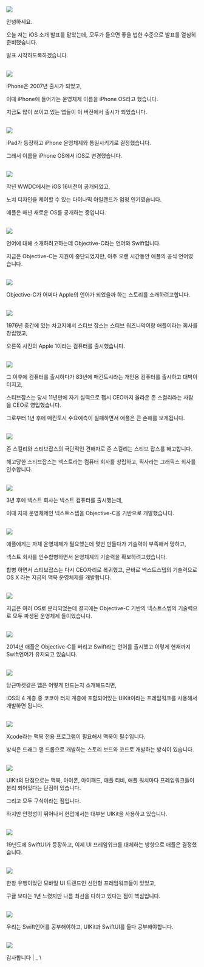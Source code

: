 <img src="img/슬라이드1.png">

안녕하세요. 

오늘 저는 iOS 소개 발표를 맡았는데, 모두가 들으면 좋을 법한 수준으로 발표를 열심히 준비했습니다. 

발표 시작하도록하겠습니다.

<br>

<img src="img/슬라이드3.png">

iPhone은 2007년 출시가 되었고, 

이때 iPhone에 들어가는 운영체제 이름을 iPhone OS라고 했습니다. 

지금도 많이 쓰이고 있는 앱들이 이 버전에서 출시가 되었습니다.

<br>

<img src="img/슬라이드4.png">

iPad가 등장하고 iPhone 운영체제와 통일시키기로 결정했습니다.

그래서 이름을 iPhone OS에서 iOS로 변경했습니다.

<br>

<img src="img/슬라이드5.png">

작년 WWDC에서는 iOS 16버전이 공개되었고, 

노치 디자인을 제어할 수 있는 다이나믹 아일랜드가 엄청 인기였습니다. 

애플은 매년 새로운 OS를 공개하는 중입니다.

<br>

<img src="img/슬라이드6.png">

언어에 대해 소개하려고하는데 Objective-C라는 언어와 Swift입니다. 

지금은 Objective-C는 지원이 중단되었지만, 아주 오랜 시간동안 애플의 공식 언어였습니다.

<br>

<img src="img/슬라이드7.png">

Objective-C가 어쩌다 Apple의 언어가 되었을까 하는 스토리를 소개하려고합니다.

<br>

<img src="img/슬라이드8.png">

1976년 중간에 있는 차고지에서 스티브 잡스는 스티브 워즈니악이랑 애플이라는 회사를 창립했고, 

오른쪽 사진의 Apple 1이라는 컴퓨터를 출시했습니다.

<br>

<img src="img/슬라이드9.png">

그 이후에 컴퓨터를 출시하다가 83년에 매킨토시라는 개인용 컴퓨터를 출시하고 대박이 터지고, 

스티브잡스는 당시 11년만에 자기 실력으로 펩시 CEO까지 올라온 존 스컬리라는 사람을 CEO로 영입했습니다. 

그로부터 1년 후에 매킨토시 수요예측이 실패하면서 애플은 큰 손해를 보게됩니다.

<br>

<img src="img/슬라이드10.png">

존 스컬리와 스티브잡스의 극단적인 견해차로 존 스컬리는 스티브 잡스를 해고합니다. 

해고당한 스티브잡스는 넥스트라는 컴퓨터 회사를 창립하고, 픽사라는 그래픽스 회사를 인수합니다.

<br>

<img src="img/슬라이드11.png">

3년 후에 넥스트 회사는 넥스트 컴퓨터를 출시했는데, 

이때 자체 운영체제인 넥스트스텝을 Objective-C을 기반으로 개발했습니다.

<br>

<img src="img/슬라이드12.png">

애플에게는 자체 운영체제가 필요했는데 몇번 만들다가 기술력이 부족해서 망하고, 

넥스트 회사를 인수합병하면서 운영체제의 기술력을 확보하려고했습니다. 

합병 하면서 스티브잡스는 다시 CEO자리로 복귀했고, 곧바로 넥스트스텝의 기술력으로 OS X 라는 지금의 맥북 운영체제를 개발합니다.

<br>

<img src="img/슬라이드13.png">

지금은 여러 OS로 분리되었는데 결국에는 Objective-C 기반의 넥스트스텝의 기술력으로 모두 파생된 운영체제 들이었습니다. 

<br>

<img src="img/슬라이드14.png">

2014년 애플은 Objective-C를 버리고 Swift라는 언어를 출시했고 이렇게 현재까지 Swift언어가 유지되고 있습니다.

<br>

<img src="img/슬라이드15.png">

당근마켓같은 앱은 어떻게 만드는지 소개해드리면, 

iOS의 4 계층 중 코코아 터치 계층에 포함되어있는 UIKit이라는 프레임워크를 사용해서 개발하면 됩니다.

<br>

<img src="img/슬라이드16.png">

Xcode라는 맥북 전용 프로그램이 필요해서 맥북이 필수입니다.

방식은 드래그 앤 드롭으로 개발하는 스토리 보드와 코드로 개발하는 방식이 있습니다.

<br>

<img src="img/슬라이드17.png">

UIKit의 단점으로는 맥북, 아이폰, 아이패드, 애플 티비, 애플 워치마다 프레임워크들이 분리 되어있다는 단점이 있습니다. 

그리고 모두 구식이라는 점입니다. 

하지만 안정성이 뛰어나서 현업에서는 대부분 UIKit을 사용하고 있습니다.

<br>

<img src="img/슬라이드18.png">

19년도에 SwiftUI가 등장하고, 이제 UI 프레임워크를 대체하는 방향으로 애플은 결정했습니다.

<br>

<img src="img/슬라이드19.png">

한창 유행이었던 모바일 UI 트렌드인 선언형 프레임워크들이 있었고, 

구글 보다는 1년 느렸지만 나름 최선을 다하고 있다는 점이 핵심입니다.

<br>

<img src="img/슬라이드20.png">

우리는 Swift언어를 공부해야하고, UIKit과 SwiftUI를 둘다 공부해야합니다. 

<br>

<img src="img/슬라이드21.png">

감사합니다 | _ \
